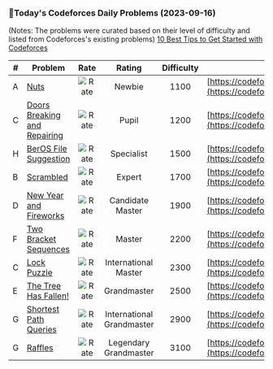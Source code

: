 ### 🌟Today's Codeforces Daily Problems (2023-09-16)
(Notes: The problems were curated based on their level of difficulty and listed from Codeforces's existing problems)
[10 Best Tips to Get Started with Codeforces](https://github.com/ika9810/Codeforces-Daily-Problems/blob/main/10%20Best%20Tips%20to%20Get%20Started%20with%20Codeforces.md)

| # | Problem | Rate| Rating | Difficulty | Contest |
|---| ----- | :--------: | :----------: | :----------: | ---------- |
|A|[Nuts](https://codeforces.com/contest/402/problem/A)|![Rate](https://img.shields.io/badge/Newbie-1100-lightgrey)|Newbie|1100|[https://codeforces.com/contest/402](https://codeforces.com/contest/402)|
|C|[Doors Breaking and Repairing](https://codeforces.com/contest/1102/problem/C)|![Rate](https://img.shields.io/badge/Pupil-1200-brightgreen)|Pupil|1200|[https://codeforces.com/contest/1102](https://codeforces.com/contest/1102)|
|H|[BerOS File Suggestion](https://codeforces.com/contest/1070/problem/H)|![Rate](https://img.shields.io/badge/Specialist-1500-9cf)|Specialist|1500|[https://codeforces.com/contest/1070](https://codeforces.com/contest/1070)|
|B|[Scrambled](https://codeforces.com/contest/656/problem/B)|![Rate](https://img.shields.io/badge/Expert-1700-blue)|Expert|1700|[https://codeforces.com/contest/656](https://codeforces.com/contest/656)|
|D|[New Year and Fireworks](https://codeforces.com/contest/750/problem/D)|![Rate](https://img.shields.io/badge/Candidate%20Master-1900-blueviolet)|Candidate Master|1900|[https://codeforces.com/contest/750](https://codeforces.com/contest/750)|
|F|[Two Bracket Sequences](https://codeforces.com/contest/1272/problem/F)|![Rate](https://img.shields.io/badge/Master-2200-orange)|Master|2200|[https://codeforces.com/contest/1272](https://codeforces.com/contest/1272)|
|C|[Lock Puzzle](https://codeforces.com/contest/936/problem/C)|![Rate](https://img.shields.io/badge/International%20Master-2300-orange)|International Master|2300|[https://codeforces.com/contest/936](https://codeforces.com/contest/936)|
|E|[The Tree Has Fallen!](https://codeforces.com/contest/1778/problem/E)|![Rate](https://img.shields.io/badge/Grandmaster-2500-red)|Grandmaster|2500|[https://codeforces.com/contest/1778](https://codeforces.com/contest/1778)|
|G|[Shortest Path Queries](https://codeforces.com/contest/938/problem/G)|![Rate](https://img.shields.io/badge/International%20Grandmaster-2900-red)|International Grandmaster|2900|[https://codeforces.com/contest/938](https://codeforces.com/contest/938)|
|G|[Raffles](https://codeforces.com/contest/626/problem/G)|![Rate](https://img.shields.io/badge/Legendary%20Grandmaster-3100-red)|Legendary Grandmaster|3100|[https://codeforces.com/contest/626](https://codeforces.com/contest/626)|
